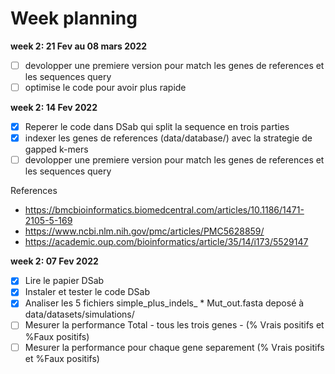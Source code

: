 # Week planning

**week 2: 21 Fev au 08 mars 2022**
* [ ] devolopper une premiere version pour match les genes de references et les sequences query
* [ ] optimise le code pour avoir plus rapide

**week 2: 14 Fev 2022**
* [x] Reperer le code dans DSab qui split la sequence en trois parties
* [x] indexer les genes de references (data/database/) avec la strategie de gapped k-mers
* [ ] devolopper une premiere version pour match les genes de references et les sequences query

References
* https://bmcbioinformatics.biomedcentral.com/articles/10.1186/1471-2105-5-169
* https://www.ncbi.nlm.nih.gov/pmc/articles/PMC5628859/
* https://academic.oup.com/bioinformatics/article/35/14/i173/5529147

**week 2: 07 Fev 2022**

* [x] Lire le papier DSab
* [x] Instaler et tester le code DSab
* [x] Analiser les 5 fichiers simple_plus_indels_ * Mut_out.fasta  deposé à data/datasets/simulations/
* [ ] Mesurer la performance Total - tous les trois genes - (% Vrais positifs et %Faux positifs)
* [ ] Mesurer la performance pour chaque gene separement (% Vrais positifs et %Faux positifs)
